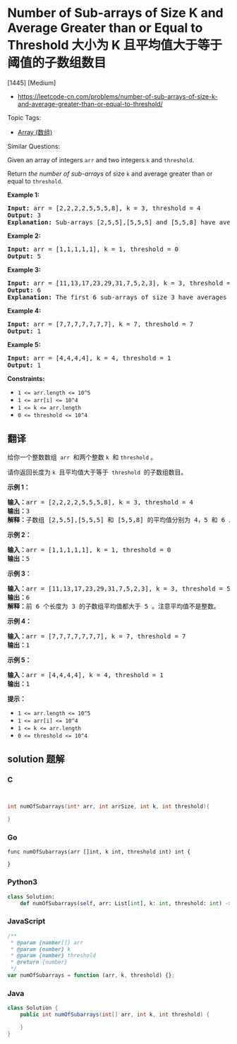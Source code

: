 # Number of Sub-arrays of Size K and Average Greater than or Equal to Threshold 大小为 K 且平均值大于等于阈值的子数组数目

[1445] [Medium]

- https://leetcode-cn.com/problems/number-of-sub-arrays-of-size-k-and-average-greater-than-or-equal-to-threshold/

Topic Tags:

- [Array (数组)](https://leetcode-cn.com/tag/array/)

Similar Questions:

Given an array of integers `arr` and two integers `k` and `threshold`.

Return _the number of sub-arrays_ of size `k` and average greater than or equal to `threshold`.

**Example 1:**

<pre><strong>Input:</strong> arr = [2,2,2,2,5,5,5,8], k = 3, threshold = 4
<strong>Output:</strong> 3
<strong>Explanation:</strong> Sub-arrays [2,5,5],[5,5,5] and [5,5,8] have averages 4, 5 and 6 respectively. All other sub-arrays of size 3 have averages less than 4 (the threshold).
</pre>

**Example 2:**

<pre><strong>Input:</strong> arr = [1,1,1,1,1], k = 1, threshold = 0
<strong>Output:</strong> 5
</pre>

**Example 3:**

<pre><strong>Input:</strong> arr = [11,13,17,23,29,31,7,5,2,3], k = 3, threshold = 5
<strong>Output:</strong> 6
<strong>Explanation:</strong> The first 6 sub-arrays of size 3 have averages greater than 5. Note that averages are not integers.
</pre>

**Example 4:**

<pre><strong>Input:</strong> arr = [7,7,7,7,7,7,7], k = 7, threshold = 7
<strong>Output:</strong> 1
</pre>

**Example 5:**

<pre><strong>Input:</strong> arr = [4,4,4,4], k = 4, threshold = 1
<strong>Output:</strong> 1
</pre>

**Constraints:**

- `1 <= arr.length <= 10^5`
- `1 <= arr[i] <= 10^4`
- `1 <= k <= arr.length`
- `0 <= threshold <= 10^4`

## 翻译

给你一个整数数组  `arr`  和两个整数 `k`  和 `threshold` 。

请你返回长度为 `k`  且平均值大于等于  `threshold`  的子数组数目。

**示例 1：**

<pre><strong>输入：</strong>arr = [2,2,2,2,5,5,5,8], k = 3, threshold = 4
<strong>输出：</strong>3
<strong>解释：</strong>子数组 [2,5,5],[5,5,5] 和 [5,5,8] 的平均值分别为 4，5 和 6 。其他长度为 3 的子数组的平均值都小于 4 （threshold 的值)。
</pre>

**示例 2：**

<pre><strong>输入：</strong>arr = [1,1,1,1,1], k = 1, threshold = 0
<strong>输出：</strong>5
</pre>

**示例 3：**

<pre><strong>输入：</strong>arr = [11,13,17,23,29,31,7,5,2,3], k = 3, threshold = 5
<strong>输出：</strong>6
<strong>解释：</strong>前 6 个长度为 3 的子数组平均值都大于 5 。注意平均值不是整数。
</pre>

**示例 4：**

<pre><strong>输入：</strong>arr = [7,7,7,7,7,7,7], k = 7, threshold = 7
<strong>输出：</strong>1
</pre>

**示例 5：**

<pre><strong>输入：</strong>arr = [4,4,4,4], k = 4, threshold = 1
<strong>输出：</strong>1
</pre>

**提示：**

- `1 <= arr.length <= 10^5`
- `1 <= arr[i] <= 10^4`
- `1 <= k <= arr.length`
- `0 <= threshold <= 10^4`

## solution 题解

### C

```c


int numOfSubarrays(int* arr, int arrSize, int k, int threshold){

}
```

### Go

```golang
func numOfSubarrays(arr []int, k int, threshold int) int {

}
```

### Python3

```python
class Solution:
    def numOfSubarrays(self, arr: List[int], k: int, threshold: int) -> int:
```

### JavaScript

```javascript
/**
 * @param {number[]} arr
 * @param {number} k
 * @param {number} threshold
 * @return {number}
 */
var numOfSubarrays = function (arr, k, threshold) {};
```

### Java

```java
class Solution {
    public int numOfSubarrays(int[] arr, int k, int threshold) {

    }
}
```
